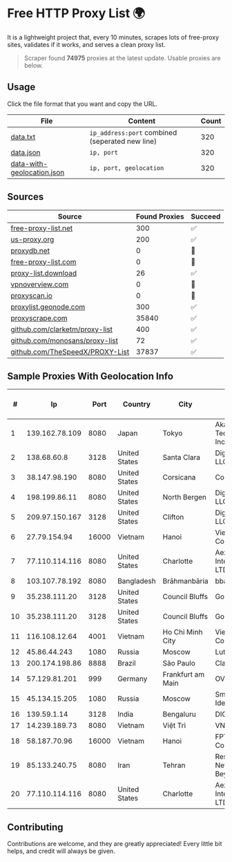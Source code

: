 
# Free HTTP Proxy List 🌍

It is a lightweight project that, every 10 minutes, scrapes lots of free-proxy sites, validates if it works, and serves a clean proxy list.


> Scraper found **74975** proxies at the latest update. Usable proxies are below.

## Usage

Click the file format that you want and copy the URL.


|File|Content|Count|
|----|-------|-----|
|[data.txt](https://raw.githubusercontent.com/themiralay/Proxy-List-World/master/data.txt)|`ip_address:port` combined (seperated new line)|320|
|[data.json](https://raw.githubusercontent.com/themiralay/Proxy-List-World/master/data.json)|`ip, port`|320|
|[data-with-geolocation.json](https://raw.githubusercontent.com/themiralay/Proxy-List-World/master/data-with-geolocation.json)|`ip, port, geolocation`|320|

## Sources

|Source|Found Proxies|Succeed|
|------|-------------|-------|
|[free-proxy-list.net](https://free-proxy-list.net)|300|✅|
|[us-proxy.org](https://www.us-proxy.org)|200|✅|
|[proxydb.net](http://proxydb.net)|0|🚫|
|[free-proxy-list.com](https://free-proxy-list.com/?page=&port=&type%5B%5D=http&type%5B%5D=https&up_time=0&search=Search)|0|🚫|
|[proxy-list.download](https://www.proxy-list.download/HTTP)|26|✅|
|[vpnoverview.com](https://vpnoverview.com/privacy/anonymous-browsing/free-proxy-servers)|0|🚫|
|[proxyscan.io](https://www.proxyscan.io)|0|🚫|
|[proxylist.geonode.com](https://proxylist.geonode.com/api/proxy-list?limit=300&page=1&sort_by=lastChecked&sort_type=desc&protocols=http,https)|300|✅|
|[proxyscrape.com](https://api.proxyscrape.com/v2/?request=displayproxies&protocol=http&timeout=10000&country=all&ssl=all&anonymity=all)|35840|✅|
|[github.com/clarketm/proxy-list](https://raw.githubusercontent.com/clarketm/proxy-list/master/proxy-list-raw.txt)|400|✅|
|[github.com/monosans/proxy-list](https://raw.githubusercontent.com/monosans/proxy-list/main/proxies/http.txt)|72|✅|
|[github.com/TheSpeedX/PROXY-List](https://raw.githubusercontent.com/TheSpeedX/PROXY-List/master/http.txt)|37837|✅|


## Sample Proxies With Geolocation Info

|#|Ip|Port|Country|City|Internet Service Provider|
|-|--|----|-------|----|-------------------------|
|1|139.162.78.109|8080|Japan|Tokyo|Akamai Technologies, Inc.|
|2|138.68.60.8|3128|United States|Santa Clara|DigitalOcean, LLC|
|3|38.147.98.190|8080|United States|Corsicana|Corsicana ISD|
|4|198.199.86.11|8080|United States|North Bergen|DigitalOcean, LLC|
|5|209.97.150.167|3128|United States|Clifton|DigitalOcean, LLC|
|6|27.79.154.94|16000|Vietnam|Hanoi|Viettel Corporation|
|7|77.110.114.116|8080|United States|Charlotte|Aeza International LTD|
|8|103.107.78.192|8080|Bangladesh|Brāhmanbāria|bbariaNet|
|9|35.238.111.20|3128|United States|Council Bluffs|Google LLC|
|10|35.238.111.20|3128|United States|Council Bluffs|Google LLC|
|11|116.108.12.64|4001|Vietnam|Ho Chi Minh City|Viettel Corporation|
|12|45.86.44.243|1080|Russia|Moscow|Lutacom LLC|
|13|200.174.198.86|8888|Brazil|São Paulo|Claro S.A|
|14|57.129.81.201|999|Germany|Frankfurt am Main|OVH SAS|
|15|45.134.15.205|1080|Russia|Moscow|Smart Digital Ideas DOO|
|16|139.59.1.14|3128|India|Bengaluru|DIGITALOCEAN|
|17|14.239.189.73|8080|Vietnam|Việt Trì|VNPT|
|18|58.187.70.96|16000|Vietnam|Hanoi|FPT Telecom Company|
|19|85.133.240.75|8080|Iran|Tehran|Respina Networks & Beyond PJSC|
|20|77.110.114.116|8080|United States|Charlotte|Aeza International LTD|



## Contributing

Contributions are welcome, and they are greatly appreciated! Every
little bit helps, and credit will always be given.

